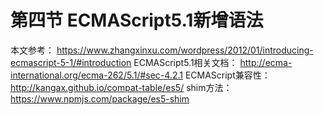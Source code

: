 # 第四节 ECMAScript5.1新增语法
本文参考：
https://www.zhangxinxu.com/wordpress/2012/01/introducing-ecmascript-5-1/#introduction
ECMAScript5.1相关文档：
http://ecma-international.org/ecma-262/5.1/#sec-4.2.1
ECMAScript兼容性：
http://kangax.github.io/compat-table/es5/
shim方法：
https://www.npmjs.com/package/es5-shim